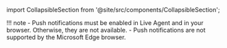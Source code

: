 import CollapsibleSection from '@site/src/components/CollapsibleSection';

!!! note
    - Push notifications must be enabled in Live Agent and in your browser. Otherwise, they are not available.
    - Push notifications are not supported by the Microsoft Edge browser.